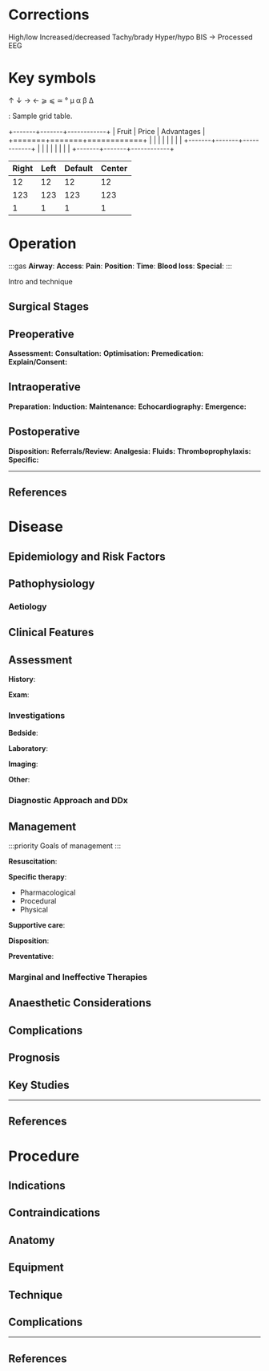 # Corrections

High/low
Increased/decreased
Tachy/brady
Hyper/hypo
BIS -> Processed EEG

# Key symbols

↑
↓
→
←
⩾
⩽
≃
°
μ
α
β
Δ

: Sample grid table.

+-------+-------+------------+
| Fruit | Price | Advantages |
+=======+=======+============+
|       |       |            |
|       |       |            |
+-------+-------+------------+
|       |       |            |
|       |       |            |
+-------+-------+------------+

| Right | Left | Default | Center |
|-------|------|---------|--------|
|   12  |  12  |    12   |    12  |
|  123  |  123 |   123   |   123  |
|    1  |    1 |     1   |     1  |


# Operation

:::gas
**Airway**: 
**Access**: 
**Pain**: 
**Position**:
**Time**: 
**Blood loss**:
**Special**:
:::

Intro and technique

## Surgical Stages

## Preoperative

**Assessment:**
**Consultation:**
**Optimisation:**
**Premedication:**
**Explain/Consent:**

## Intraoperative

**Preparation:**
**Induction:**
**Maintenance:**
**Echocardiography:**
**Emergence:**

## Postoperative

**Disposition:**
**Referrals/Review:**
**Analgesia:**
**Fluids:**
**Thromboprophylaxis:**
**Specific:**

---

## References


# Disease


## Epidemiology and Risk Factors

## Pathophysiology

### Aetiology

## Clinical Features

## Assessment

**History**:

**Exam**:

### Investigations

**Bedside**:

**Laboratory**:

**Imaging**:

**Other**:

### Diagnostic Approach and DDx


## Management

:::priority
Goals of management
:::

**Resuscitation**:

**Specific therapy**:

* Pharmacological
* Procedural
* Physical

**Supportive care**:

**Disposition**:

**Preventative**:


### Marginal and Ineffective Therapies

## Anaesthetic Considerations

## Complications

## Prognosis

## Key Studies


---

## References




# Procedure

## Indications

## Contraindications

## Anatomy

## Equipment

## Technique

## Complications


---

## References
